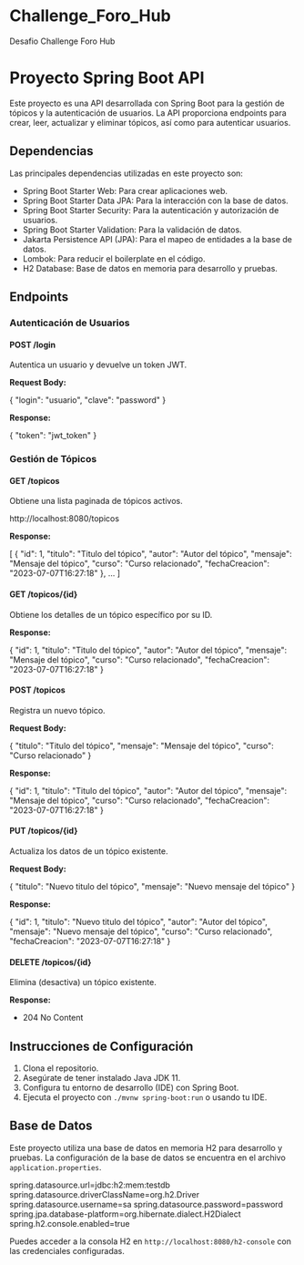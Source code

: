 # Challenge_Foro_Hub
Desafio Challenge Foro Hub 

# Proyecto Spring Boot API

Este proyecto es una API desarrollada con Spring Boot para la gestión de tópicos y la autenticación de usuarios. La API proporciona endpoints para crear, leer, actualizar y eliminar tópicos, así como para autenticar usuarios.

## Dependencias

Las principales dependencias utilizadas en este proyecto son:

- Spring Boot Starter Web: Para crear aplicaciones web.
- Spring Boot Starter Data JPA: Para la interacción con la base de datos.
- Spring Boot Starter Security: Para la autenticación y autorización de usuarios.
- Spring Boot Starter Validation: Para la validación de datos.
- Jakarta Persistence API (JPA): Para el mapeo de entidades a la base de datos.
- Lombok: Para reducir el boilerplate en el código.
- H2 Database: Base de datos en memoria para desarrollo y pruebas.

## Endpoints

### Autenticación de Usuarios

#### POST /login

Autentica un usuario y devuelve un token JWT.

**Request Body:**

{
  "login": "usuario",
  "clave": "password"
}

**Response:**

{
  "token": "jwt_token"
}

### Gestión de Tópicos

#### GET /topicos

Obtiene una lista paginada de tópicos activos.

http://localhost:8080/topicos

**Response:**

[
  {
    "id": 1,
    "titulo": "Titulo del tópico",
    "autor": "Autor del tópico",
    "mensaje": "Mensaje del tópico",
    "curso": "Curso relacionado",
    "fechaCreacion": "2023-07-07T16:27:18"
  },
  ...
]

#### GET /topicos/{id}

Obtiene los detalles de un tópico específico por su ID.

**Response:**

{
  "id": 1,
  "titulo": "Titulo del tópico",
  "autor": "Autor del tópico",
  "mensaje": "Mensaje del tópico",
  "curso": "Curso relacionado",
  "fechaCreacion": "2023-07-07T16:27:18"
}

#### POST /topicos

Registra un nuevo tópico.

**Request Body:**

{
  "titulo": "Titulo del tópico",
  "mensaje": "Mensaje del tópico",
  "curso": "Curso relacionado"
}

**Response:**

{
  "id": 1,
  "titulo": "Titulo del tópico",
  "autor": "Autor del tópico",
  "mensaje": "Mensaje del tópico",
  "curso": "Curso relacionado",
  "fechaCreacion": "2023-07-07T16:27:18"
}

#### PUT /topicos/{id}

Actualiza los datos de un tópico existente.

**Request Body:**

{
  "titulo": "Nuevo titulo del tópico",
  "mensaje": "Nuevo mensaje del tópico"
}

**Response:**

{
  "id": 1,
  "titulo": "Nuevo titulo del tópico",
  "autor": "Autor del tópico",
  "mensaje": "Nuevo mensaje del tópico",
  "curso": "Curso relacionado",
  "fechaCreacion": "2023-07-07T16:27:18"
}

#### DELETE /topicos/{id}

Elimina (desactiva) un tópico existente.

**Response:**

- 204 No Content

## Instrucciones de Configuración

1. Clona el repositorio.
2. Asegúrate de tener instalado Java JDK 11.
3. Configura tu entorno de desarrollo (IDE) con Spring Boot.
4. Ejecuta el proyecto con `./mvnw spring-boot:run` o usando tu IDE.

## Base de Datos

Este proyecto utiliza una base de datos en memoria H2 para desarrollo y pruebas. La configuración de la base de datos se encuentra en el archivo `application.properties`.

spring.datasource.url=jdbc:h2:mem:testdb
spring.datasource.driverClassName=org.h2.Driver
spring.datasource.username=sa
spring.datasource.password=password
spring.jpa.database-platform=org.hibernate.dialect.H2Dialect
spring.h2.console.enabled=true

Puedes acceder a la consola H2 en `http://localhost:8080/h2-console` con las credenciales configuradas.



